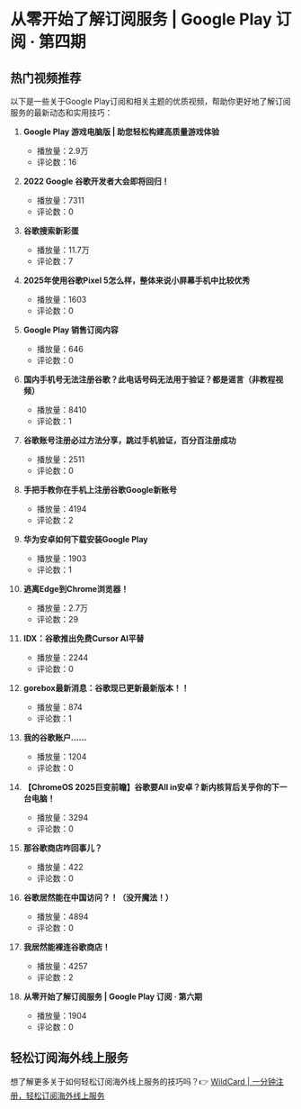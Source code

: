 # 从零开始了解订阅服务 | Google Play 订阅 · 第四期

## 热门视频推荐

以下是一些关于Google Play订阅和相关主题的优质视频，帮助你更好地了解订阅服务的最新动态和实用技巧：

1. **Google Play 游戏电脑版 | 助您轻松构建高质量游戏体验**
   - 播放量：2.9万
   - 评论数：16

2. **2022 Google 谷歌开发者大会即将回归！**
   - 播放量：7311
   - 评论数：0

3. **谷歌搜索新彩蛋**
   - 播放量：11.7万
   - 评论数：7

4. **2025年使用谷歌Pixel 5怎么样，整体来说小屏幕手机中比较优秀**
   - 播放量：1603
   - 评论数：0

5. **Google Play 销售订阅内容**
   - 播放量：646
   - 评论数：0

6. **国内手机号无法注册谷歌？此电话号码无法用于验证？都是谣言（非教程视频）**
   - 播放量：8410
   - 评论数：1

7. **谷歌账号注册必过方法分享，跳过手机验证，百分百注册成功**
   - 播放量：2511
   - 评论数：0

8. **手把手教你在手机上注册谷歌Google新账号**
   - 播放量：4194
   - 评论数：2

9. **华为安卓如何下载安装Google Play**
   - 播放量：1903
   - 评论数：1

10. **逃离Edge到Chrome浏览器！**
    - 播放量：2.7万
    - 评论数：29

11. **IDX：谷歌推出免费Cursor AI平替**
    - 播放量：2244
    - 评论数：0

12. **gorebox最新消息：谷歌现已更新最新版本！！**
    - 播放量：874
    - 评论数：1

13. **我的谷歌账户……**
    - 播放量：1204
    - 评论数：0

14. **【ChromeOS 2025巨变前瞻】谷歌要All in安卓？新内核背后关乎你的下一台电脑！**
    - 播放量：3294
    - 评论数：0

15. **那谷歌商店咋回事儿？**
    - 播放量：422
    - 评论数：0

16. **谷歌居然能在中国访问？！（没开魔法！）**
    - 播放量：4894
    - 评论数：0

17. **我居然能裸连谷歌商店！**
    - 播放量：4257
    - 评论数：2

18. **从零开始了解订阅服务 | Google Play 订阅 · 第六期**
    - 播放量：1904
    - 评论数：0

## 轻松订阅海外线上服务

想了解更多关于如何轻松订阅海外线上服务的技巧吗？👉 [WildCard | 一分钟注册，轻松订阅海外线上服务](https://bbtdd.com/WildCard)